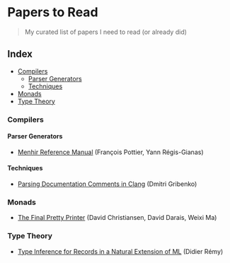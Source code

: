 # Papers to Read

> My curated list of papers I need to read (or already did)

## Index

- [Compilers](#compilers)
  - [Parser Generators](#parser-generators)
  - [Techniques](#techniques)
- [Monads](#monads)
- [Type Theory](#type-theory)

### Compilers

#### Parser Generators

- [Menhir Reference Manual] (François Pottier, Yann Régis-Gianas)

#### Techniques

- [Parsing Documentation Comments in Clang] (Dmitri Gribenko)

### Monads

- [The Final Pretty Printer] (David Christiansen, David Darais, Weixi Ma)

### Type Theory

- [Type Inference for Records in a Natural Extension of ML] (Didier Rémy)


[Menhir Reference Manual]: http://gallium.inria.fr/~fpottier/menhir/manual.pdf
[Parsing Documentation Comments in Clang]: https://llvm.org/devmtg/2012-11/Gribenko_CommentParsing.pdf
[The Final Pretty Printer]: http://davidchristiansen.dk/drafts/final-pretty-printer-draft.pdf
[Type Inference for Records in a Natural Extension of ML]: https://www.cs.cmu.edu/~aldrich/courses/819/row.pdf
